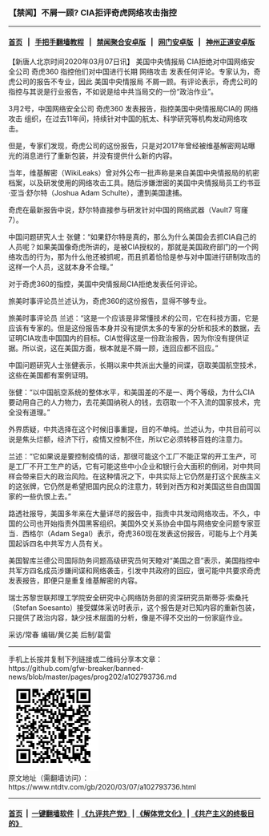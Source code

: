 ### 【禁闻】不屑一顾? CIA拒评奇虎网络攻击指控
------------------------

#### [首页](https://github.com/gfw-breaker/banned-news/blob/master/README.md) &nbsp;&nbsp;|&nbsp;&nbsp; [手把手翻墙教程](https://github.com/gfw-breaker/guides/wiki) &nbsp;&nbsp;|&nbsp;&nbsp; [禁闻聚合安卓版](https://github.com/gfw-breaker/bn-android) &nbsp;&nbsp;|&nbsp;&nbsp; [网门安卓版](https://github.com/oGate2/oGate) &nbsp;&nbsp;|&nbsp;&nbsp; [神州正道安卓版](https://github.com/SzzdOgate/update) 



<div><div class="post_content" itemprop="articleBody">
 <p>
  【新唐人北京时间2020年03月07日讯】
  <ok href="https://www.ntdtv.com/gb/美国中央情报局.htm">
   美国中央情报局
  </ok>
  CIA拒绝对中国网络安全公司
  <ok href="https://www.ntdtv.com/gb/奇虎360.htm">
   奇虎360
  </ok>
  指控他们对中国进行长期
  <ok href="https://www.ntdtv.com/gb/网络攻击.htm">
   网络攻击
  </ok>
  发表任何评论。专家认为，奇虎公司的报告不专业，因此
  <ok href="https://www.ntdtv.com/gb/美国中央情报局.htm">
   美国中央情报局
  </ok>
  不屑一顾。有评论表示，奇虎公司的指控与其说是行业报告，不如说是给中共当局交的一份“政治作业”。
 </p>
 <p>
  3月2号，中国网络安全公司
  <ok href="https://www.ntdtv.com/gb/奇虎360.htm">
   奇虎360
  </ok>
  发表报告，指控美国中央情报局CIA的
  <ok href="https://www.ntdtv.com/gb/网络攻击.htm">
   网络攻击
  </ok>
  组织，在过去11年间，持续针对中国的航太、科学研究等机构发动网络攻击。
 </p>
 <p>
  但是，专家们发现，奇虎公司的这份报告，只是对2017年曾经被维基解密网站曝光的消息进行了重新包装，并没有提供什么新的内容。
 </p>
 <p>
  当年，维基解密（WikiLeaks）曾对外公布一批声称是来自美国中央情报局的机密档案，以及研发使用的网络攻击工具。随后涉嫌泄密的美国中央情报局员工约书亚·亚当·舒尔特（Joshua Adam Schulte），遭到美国逮捕。
 </p>
 <p>
  奇虎在最新报告中说，舒尔特直接参与研发针对中国的网络武器（Vault7 穹窿7）。
 </p>
 <p>
  中国问题研究人士 张健：“如果舒尔特是真的，那么为什么美国会去抓CIA自己的人员呢？如果美国像奇虎所讲的，是被CIA授权的，那就是美国政府部门的一个网络攻击的行为，那为什么他还被抓呢，而且抓着恰恰是参与对中国进行研制攻击的这样一个人员，这就本身不合理。”
 </p>
 <p>
  对于奇虎360的指控，美国中央情报局CIA拒绝发表任何评论。
 </p>
 <p>
  旅美时事评论员兰述认为，奇虎360的这份报告，显得不够专业。
 </p>
 <p>
  旅美时事评论员 兰述：“这是一个应该是非常懂技术的公司，它在科技方面，它是应该有专家的。但是这份报告本身并没有提供太多的专家的分析和技术的数据，去证明CIA攻击中国国内的目标。CIA觉得这是一份政治报告，因为你没有提供证据。所以说，这在美国方面，根本就是不屑一顾，连回应都不回应。”
 </p>
 <p>
  中国问题研究人士张健表示，长期以来中共派出大量的间谍，窃取美国航空技术，这些在美国都有案例证明。
 </p>
 <p>
  张健：“以中国航空系统的整体水平，和美国差的不是一、两个等级，为什么CIA要动用自己的人力物力，去花美国纳税人的钱，去窃取一个不入流的国家技术，完全没有道理。”
 </p>
 <p>
  外界质疑，中共选择在这个时候旧事重提，目的不单纯。兰述认为，中共目前可以说是焦头烂额，经济下行，疫情又控制不住，所以它必须转移百姓的注意力。
 </p>
 <p>
  兰述：“它如果说是要控制疫情的话，那很可能这个工厂不能正常的开工生产，可是工厂不开工生产的话，它有可能这些中小企业和银行会大面积的倒闭，对中共同样会带来巨大的政治风险。在这种情况之下，中共实际上它仍然是打这个民族主义的这张牌，它仍然是希望把国内民众的注意力，转到对西方和对美国这些自由国国家的一些仇恨上去。”
 </p>
 <p>
  路透社报导，美国多年来在大量详尽的报告中，指责中共发动网络攻击。不久，中国的公司也开始指责外国黑客组织。美国外交关系协会中国与网络安全问题专家亚当．西格尔（Adam Segal）表示，奇虎360现在发表这份报告，可能与上个月美国起诉四名中共军方人员有关。
 </p>
 <p>
  美国智库兰德公司国际防务问题高级研究员何天睦对“美国之音”表示，美国指控中共军方四名成员涉嫌间谍和网络袭击，引发中共政府的回应，很可能中共要求奇虎发表报告，即便只是重复维基解密的内容。
 </p>
 <p>
  瑞士苏黎世联邦理工学院安全研究中心网络防务部的资深研究员斯蒂芬·索桑托（Stefan Soesanto）接受媒体采访时表示，这个报告是对已知内容的重新包装，只提供了政治内容，缺少技术层面的分析，像是不得不交出的一份家庭作业。
 </p>
 <p>
  采访/常春 编辑/黄亿美 后制/葛雷
 </p>
 <div class="single_ad">
 </div>
</div>
</div>
<hr/>
手机上长按并复制下列链接或二维码分享本文章：<br/>
https://github.com/gfw-breaker/banned-news/blob/master/pages/prog202/a102793736.md <br/>
<a href='https://github.com/gfw-breaker/banned-news/blob/master/pages/prog202/a102793736.md'><img src='https://github.com/gfw-breaker/banned-news/blob/master/pages/prog202/a102793736.md.png'/></a> <br/>
原文地址（需翻墙访问）：https://www.ntdtv.com/gb/2020/03/07/a102793736.html


------------------------
#### [首页](https://github.com/gfw-breaker/banned-news/blob/master/README.md) &nbsp;|&nbsp; [一键翻墙软件](https://github.com/gfw-breaker/nogfw/blob/master/README.md) &nbsp;| [《九评共产党》](https://github.com/gfw-breaker/9ping.md/blob/master/README.md#九评之一评共产党是什么) | [《解体党文化》](https://github.com/gfw-breaker/jtdwh.md/blob/master/README.md) | [《共产主义的终极目的》](https://github.com/gfw-breaker/gczydzjmd.md/blob/master/README.md)


<img src='http://gfw-breaker.win/banned-news/pages/prog202/a102793736.md' width='0px' height='0px'/>